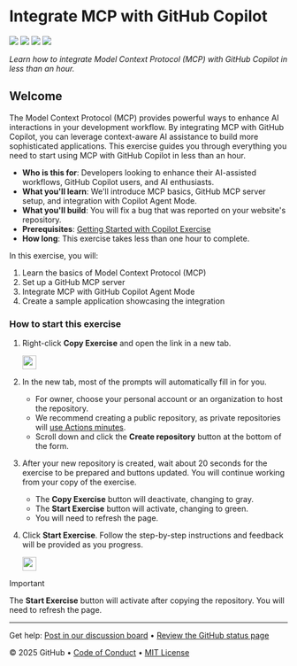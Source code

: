 # Integrate MCP with GitHub Copilot

![](../../actions/workflows/1-step.yml/badge.svg)
![](../../actions/workflows/2-step.yml/badge.svg)
![](../../actions/workflows/3-step.yml/badge.svg)
![](../../actions/workflows/4-step.yml/badge.svg)

_Learn how to integrate Model Context Protocol (MCP) with GitHub Copilot in less than an hour._

## Welcome

The Model Context Protocol (MCP) provides powerful ways to enhance AI interactions in your development workflow. By integrating MCP with GitHub Copilot, you can leverage context-aware AI assistance to build more sophisticated applications. This exercise guides you through everything you need to start using MCP with GitHub Copilot in less than an hour.

- **Who is this for**: Developers looking to enhance their AI-assisted workflows, GitHub Copilot users, and AI enthusiasts.
- **What you'll learn**: We'll introduce MCP basics, GitHub MCP server setup, and integration with Copilot Agent Mode.
- **What you'll build**: You will fix a bug that was reported on your website's repository.
- **Prerequisites**: [Getting Started with Copilot Exercise](https://github.com/skills/getting-started-with-github-copilot)
- **How long**: This exercise takes less than one hour to complete.

In this exercise, you will:

1. Learn the basics of Model Context Protocol (MCP)
2. Set up a GitHub MCP server
3. Integrate MCP with GitHub Copilot Agent Mode
4. Create a sample application showcasing the integration

### How to start this exercise

1. Right-click **Copy Exercise** and open the link in a new tab.

   <a id="copy-exercise" href="https://github.com/new?template_owner=skills&template_name=integrate-mcp-with-copilot&owner=%40me&name=skills-integrate-mcp-with-copilot&description=Exercise:+Integrate+Model+Context+Protocol+with+GitHub+Copilot&visibility=public">
      <img src="https://img.shields.io/badge/📠_Copy_Exercise-008000" height="25pt"/>
   </a>

2. In the new tab, most of the prompts will automatically fill in for you.

   - For owner, choose your personal account or an organization to host the repository.
   - We recommend creating a public repository, as private repositories will [use Actions minutes](https://docs.github.com/en/billing/managing-billing-for-github-actions/about-billing-for-github-actions).
   - Scroll down and click the **Create repository** button at the bottom of the form.

3. After your new repository is created, wait about 20 seconds for the exercise to be prepared and buttons updated. You will continue working from your copy of the exercise.

   - The **Copy Exercise** button will deactivate, changing to gray.
   - The **Start Exercise** button will activate, changing to green.
   - You will need to refresh the page.

4. Click **Start Exercise**. Follow the step-by-step instructions and feedback will be provided as you progress.

   <a id="start-exercise">
      <img src="https://img.shields.io/badge/🚀_Start_Exercise-AAA" height="25pt"/>
   </a>

> [!IMPORTANT]
> The **Start Exercise** button will activate after copying the repository. You will need to refresh the page.

---

Get help: [Post in our discussion board](https://github.com/orgs/skills/discussions/categories/introduction-to-github) &bull; [Review the GitHub status page](https://www.githubstatus.com/)

&copy; 2025 GitHub &bull; [Code of Conduct](https://www.contributor-covenant.org/version/2/1/code_of_conduct/code_of_conduct.md) &bull; [MIT License](https://gh.io/mit)
